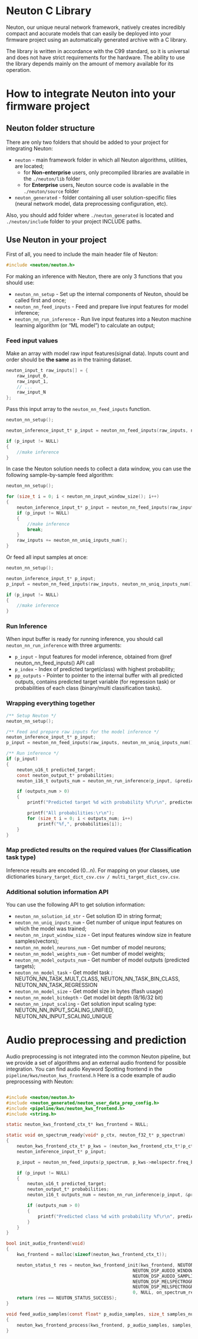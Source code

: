 # Neuton C Library

Neuton, our unique neural network framework, natively creates incredibly compact and accurate models that can easily be deployed into your firmware project using an automatically generated archive with a C library.

The library is written in accordance with the C99 standard, so it is universal and does not have strict requirements for the hardware. The ability to use the library depends mainly on the amount of memory available for its operation.

# How to integrate Neuton into your firmware project 

## Neuton folder structure

There are only two folders that should be added to your project for integrating Neuton:
 * `neuton` - main framework folder in which all Neuton algorithms, utilities, are located;
    * for **Non-enterprise** users, only precompiled libraries are available in the `./neuton/lib` folder
    * for **Enterprise** users, Neuton source code is available in the `./neuton/source` folder
 * `neuton_generated` - folder containing all user solution-specific files (neural network model, data preprocessing configuration, etc).

Also, you should add folder where  `./neuton_generated` is located and `./neuton/include` folder to your project INCLUDE paths.

## Use Neuton in your project

First of all, you need to include the main header file of Neuton:
``` C
#include <neuton/neuton.h>
```
For making an inference with Neuton, there are only 3 functions that you should use:
* `neuton_nn_setup` - Set up the internal components of Neuton, should be called first and once;
* `neuton_nn_feed_inputs` - Feed and prepare live input features for model inference;
* `neuton_nn_run_inference` - Run live input features into a Neuton machine learning algorithm (or “ML model”) to calculate an output;

### Feed input values

Make an array with model raw input features(signal data). Inputs count and order should be **the same** as in the training dataset.

``` C
neuton_input_t raw_inputs[] = {
    raw_input_0,
    raw_input_1,
    // ...
    raw_input_N
};
```
Pass this input array to the `neuton_nn_feed_inputs` function.
``` C
neuton_nn_setup();

neuton_inference_input_t* p_input = neuton_nn_feed_inputs(raw_inputs, neuton_nn_uniq_inputs_num());

if (p_input != NULL)
{
    //make inference
}
```
In case the Neuton solution needs to collect a data window, you can use the following sample-by-sample feed algorithm:
``` C
neuton_nn_setup();

for (size_t i = 0; i < neuton_nn_input_window_size(); i++)
{
    neuton_inference_input_t* p_input = neuton_nn_feed_inputs(raw_inputs, neuton_nn_uniq_inputs_num());
    if (p_input != NULL)
    {
        //make inference
        break;
    }
    raw_inputs += neuton_nn_uniq_inputs_num();
}
```
Or feed all input samples at once:
``` C
neuton_nn_setup();

neuton_inference_input_t* p_input;
p_input = neuton_nn_feed_inputs(raw_inputs, neuton_nn_uniq_inputs_num() * neuton_nn_input_window_size());

if (p_input != NULL)
{
    //make inference
}
```
###	Run Inference

When input buffer is ready for running inference, you should call `neuton_nn_run_inference` with three arguments:
* `p_input` - Input features for model inference, obtained from @ref neuton_nn_feed_inputs() API call
* `p_index` - Index of predicted target(class) with highest probability;
* `pp_outputs` - Pointer to pointer to the internal buffer with all predicted outputs, contains predicted target variable (for regression task) or probabilities of each class (binary/multi classification tasks).

### Wrapping everything together

``` C
/** Setup Neuton */
neuton_nn_setup();

/** Feed and prepare raw inputs for the model inference */
neuton_inference_input_t* p_input;
p_input = neuton_nn_feed_inputs(raw_inputs, neuton_nn_uniq_inputs_num() * neuton_nn_input_window_size());

/** Run inference */
if (p_input)
{
    neuton_u16_t predicted_target;
    const neuton_output_t* probabilities;
    neuton_i16_t outputs_num = neuton_nn_run_inference(p_input, &predicted_target, &probabilities);

    if (outputs_num > 0)
    {
        printf("Predicted target %d with probability %f\r\n", predicted_target, probabilities[predicted_target]);

        printf("All probabilities:\r\n");
        for (size_t i = 0; i < outputs_num; i++)
            printf("%f,", probabilities[i]);
    }
}
```
### Map predicted results on the required values (for Classification task type)

Inference results are encoded (0…n). For mapping on your classes, use dictionaries `binary_target_dict_csv.csv / multi_target_dict_csv.csv`.

### Additional solution information API

You can use the following API to get solution information:
* `neuton_nn_solution_id_str` - Get solution ID in string format;
* `neuton_nn_uniq_inputs_num` - Get number of unique input features on which the model was trained;
* `neuton_nn_input_window_size` - Get input features window size in feature samples(vectors);
* `neuton_nn_model_neurons_num` - Get number of model neurons;
* `neuton_nn_model_weights_num` - Get number of model weights;
* `neuton_nn_model_outputs_num` - Get number of model outputs (predicted targets);
* `neuton_nn_model_task` - Get model task : NEUTON_NN_TASK_MULT_CLASS, NEUTON_NN_TASK_BIN_CLASS, NEUTON_NN_TASK_REGRESSION
* `neuton_nn_model_size` - Get model size in bytes (flash usage)
* `neuton_nn_model_bitdepth` - Get model bit depth (8/16/32 bit)
* `neuton_nn_input_scaling` - Get solution input scaling type: NEUTON_NN_INPUT_SCALING_UNIFIED, NEUTON_NN_INPUT_SCALING_UNIQUE

# Audio preprocessing and prediction

Audio preprocessing is not integrated into the common Neuton pipeline, but we provide a set of algorithms and an external audio frontend for possible integration.
You can find audio Keyword Spotting frontend in the `pipeline/kws/neuton_kws_frontend.h`
Here is a code example of audio preprocessing with Neuton:
``` C

#include <neuton/neuton.h>
#include <neuton_generated/neuton_user_data_prep_config.h>
#include <pipeline/kws/neuton_kws_frontend.h>
#include <string.h>

static neuton_kws_frontend_ctx_t* kws_frontend = NULL;

static void on_spectrum_ready(void* p_ctx, neuton_f32_t* p_spectrum)
{
	neuton_kws_frontend_ctx_t* p_kws = (neuton_kws_frontend_ctx_t*)p_ctx;
    neuton_inference_input_t* p_input;

    p_input = neuton_nn_feed_inputs(p_spectrum, p_kws->melspectr.freq_bands * p_kws->melspectr.time_bands);

    if (p_input != NULL)
    {
        neuton_u16_t predicted_target;
        neuton_output_t* probabilities;
        neuton_i16_t outputs_num = neuton_nn_run_inference(p_input, &predicted_target, &probabilities);

        if (outputs_num > 0)
        {
            printf("Predicted class %d with probability %f\r\n", predicted_target, probabilities[predicted_target]);
        }
    }
}

bool init_audio_frontend(void)
{
	kws_frontend = malloc(sizeof(neuton_kws_frontend_ctx_t));

    neuton_status_t res = neuton_kws_frontend_init(kws_frontend, NEUTON_DSP_AUDIO_WINDOW_LENGTH,
                                                NEUTON_DSP_AUDIO_WINDOW_HOP,
                                                NEUTON_DSP_AUDIO_SAMPLING_RATE_HZ,
                                                NEUTON_DSP_MELSPECTROGRAM_TIME_BANDS,
                                                NEUTON_DSP_MELSPECTROGRAM_FREQ_BANDS,
                                                0, NULL, on_spectrum_ready, kws_frontend);
    return (res == NEUTON_STATUS_SUCCESS);
}

void feed_audio_samples(const float* p_audio_samples, size_t samples_num)
{
    neuton_kws_frontend_process(kws_frontend, p_audio_samples, samples_num);
}

```